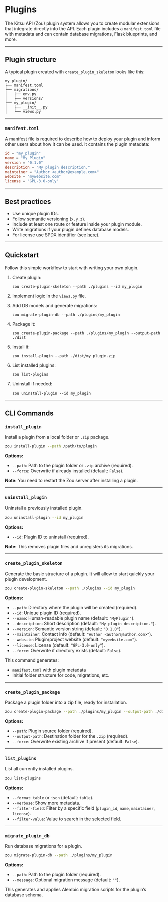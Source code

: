# Plugins

The Kitsu API (Zou) plugin system allows you to create modular extensions that 
integrate directly into the API. Each plugin includes a `manifest.toml` file 
with metadata and can contain database migrations, Flask blueprints, and more.

---

## Plugin structure

A typical plugin created with `create_plugin_skeleton` looks like this:

```
my_plugin/
├── manifest.toml
├── migrations/
│   ├── env.py
│   ├── versions/
├── my_plugin/
│   ├── __init__.py
│   └── views.py
```

---

### `manifest.toml`

A manifest file is required to describe how to deploy your plugin and inform
other users about how it can be used. 
It contains the plugin metadata:

```toml
id = "my_plugin"
name = "My Plugin"
version = "0.1.0"
description = "My plugin description."
maintainer = "Author <author@example.com>"
website = "mywebsite.com"
license = "GPL-3.0-only"
```

---

## Best practices

* Use unique plugin IDs.
* Follow semantic versioning (`x.y.z`).
* Include at least one route or feature inside your plugin module.
* Write migrations if your plugin defines database models.
* For license use SPDX identifier (see [here](https://spdx.org/licenses/)). 

---

## Quickstart

Follow this simple workflow to start with writing your own plugin.


1. Create plugin:

    ```
    zou create-plugin-skeleton --path ./plugins --id my_plugin
    ```
    
2. Implement logic in the `views.py` file.

3. Add DB models and generate migrations:

    ```
    zou migrate-plugin-db --path ./plugins/my_plugin
    ```

4. Package it:

    ```
    zou create-plugin-package --path ./plugins/my_plugin --output-path ./dist
    ```

5. Install it:

    ```
    zou install-plugin --path ./dist/my_plugin.zip
    ```

6. List installed plugins:

    ```
    zou list-plugins
    ```

7. Uninstall if needed:

    ```
    zou uninstall-plugin --id my_plugin
    ```

---


## CLI Commands

### `install_plugin`

Install a plugin from a local folder or `.zip` package.

```bash
zou install-plugin --path /path/to/plugin
```

**Options:**

* `--path`: Path to the plugin folder or `.zip` archive (required).
* `--force`: Overwrite if already installed (default: `False`).

**Note:** You need to restart the Zou server after installing a plugin.

---

### `uninstall_plugin`

Uninstall a previously installed plugin.

```bash
zou uninstall-plugin --id my_plugin
```

**Options:**

* `--id`: Plugin ID to uninstall (required).

**Note:** This removes plugin files and unregisters its migrations.

---

### `create_plugin_skeleton`

Generate the basic structure of a plugin. It will allow to start quickly your 
plugin development.

```bash
zou create-plugin-skeleton --path ./plugins --id my_plugin
```

**Options:**

* `--path`: Directory where the plugin will be created (required).
* `--id`: Unique plugin ID (required).
* `--name`: Human-readable plugin name (default: `"MyPlugin"`).
* `--description`: Short description (default: `"My plugin description."`).
* `--version`: Semantic version string (default: `"0.1.0"`).
* `--maintainer`: Contact info (default: `"Author <author@author.com>"`).
* `--website`: Plugin/project website (default: `"mywebsite.com"`).
* `--license`: License (default: `"GPL-3.0-only"`).
* `--force`: Overwrite if directory exists (default: `False`).

This command generates:

* `manifest.toml` with plugin metadata
* Initial folder structure for code, migrations, etc.

---

### `create_plugin_package`

Package a plugin folder into a zip file, ready for installation.

```bash
zou create-plugin-package --path ./plugins/my_plugin --output-path ./dist
```

**Options:**

* `--path`: Plugin source folder (required).
* `--output-path`: Destination folder for the `.zip` (required).
* `--force`: Overwrite existing archive if present (default: `False`).

---

### `list_plugins`

List all currently installed plugins.

```bash
zou list-plugins
```

**Options:**

* `--format`: `table` or `json` (default: `table`).
* `--verbose`: Show more metadata.
* `--filter-field`: Filter by a specific field (`plugin_id`, `name`, `maintainer`, `license`).
* `--filter-value`: Value to search in the selected field.

---

### `migrate_plugin_db`

Run database migrations for a plugin.

```bash
zou migrate-plugin-db --path ./plugins/my_plugin
```

**Options:**

* `--path`: Path to the plugin folder (required).
* `--message`: Optional migration message (default: `""`).

This generates and applies Alembic migration scripts for the plugin’s database schema.
